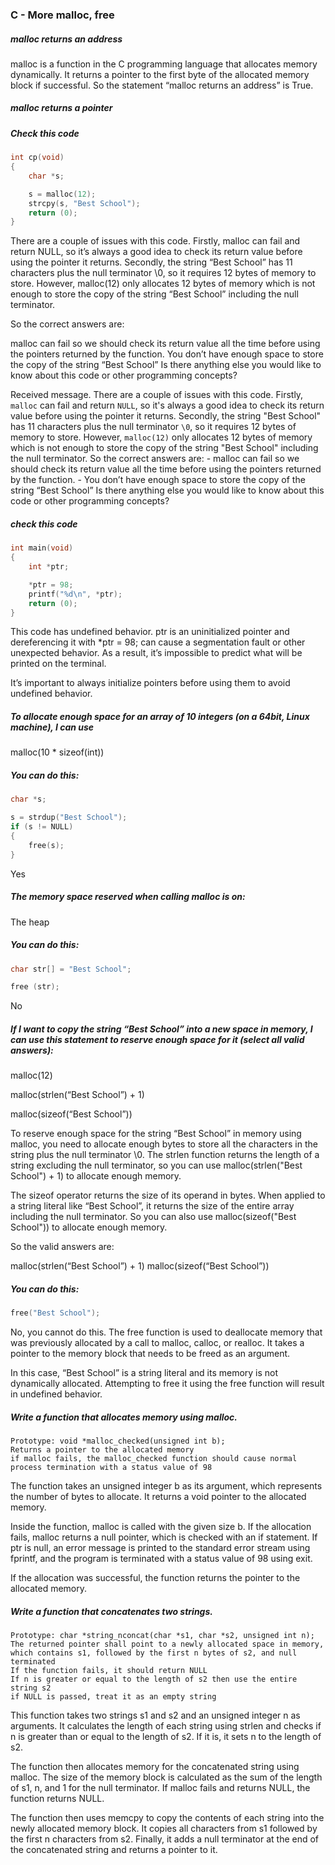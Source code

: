 ### C - More malloc, free

##### malloc returns an address
malloc is a function in the C programming language that allocates memory dynamically. It returns a pointer to the first byte of the allocated memory block if successful. So the statement “malloc returns an address” is True.

##### malloc returns a pointer

##### Check this code
```c
int cp(void)
{
    char *s;

    s = malloc(12);
    strcpy(s, "Best School");
    return (0);
}
```
There are a couple of issues with this code. Firstly, malloc can fail and return NULL, so it’s always a good idea to check its return value before using the pointer it returns. Secondly, the string “Best School” has 11 characters plus the null terminator \0, so it requires 12 bytes of memory to store. However, malloc(12) only allocates 12 bytes of memory which is not enough to store the copy of the string “Best School” including the null terminator.

So the correct answers are:

malloc can fail so we should check its return value all the time before using the pointers returned by the function.
You don’t have enough space to store the copy of the string “Best School”
Is there anything else you would like to know about this code or other programming concepts?

Received message. There are a couple of issues with this code. Firstly, `malloc` can fail and return `NULL`, so it's always a good idea to check its return value before using the pointer it returns. Secondly, the string "Best School" has 11 characters plus the null terminator `\0`, so it requires 12 bytes of memory to store. However, `malloc(12)` only allocates 12 bytes of memory which is not enough to store the copy of the string "Best School" including the null terminator. So the correct answers are: - malloc can fail so we should check its return value all the time before using the pointers returned by the function. - You don’t have enough space to store the copy of the string “Best School” Is there anything else you would like to know about this code or other programming concepts?

##### check this code
```c
int main(void)
{
    int *ptr;

    *ptr = 98;
    printf("%d\n", *ptr);
    return (0);
}
```
This code has undefined behavior. ptr is an uninitialized pointer and dereferencing it with \*ptr = 98; can cause a segmentation fault or other unexpected behavior. As a result, it’s impossible to predict what will be printed on the terminal.

It’s important to always initialize pointers before using them to avoid undefined behavior.

##### To allocate enough space for an array of 10 integers (on a 64bit, Linux machine), I can use
malloc(10 * sizeof(int))

##### You can do this:

```c
char *s;

s = strdup("Best School");
if (s != NULL)
{
    free(s);
}
```
Yes

##### The memory space reserved when calling malloc is on:

The heap

##### You can do this:

```c
char str[] = "Best School";

free (str);
```
No

##### If I want to copy the string “Best School” into a new space in memory, I can use this statement to reserve enough space for it (select all valid answers):

malloc(12)

malloc(strlen(“Best School”) + 1)

malloc(sizeof(“Best School”))

To reserve enough space for the string “Best School” in memory using malloc, you need to allocate enough bytes to store all the characters in the string plus the null terminator \0. The strlen function returns the length of a string excluding the null terminator, so you can use malloc(strlen("Best School") + 1) to allocate enough memory.

The sizeof operator returns the size of its operand in bytes. When applied to a string literal like “Best School”, it returns the size of the entire array including the null terminator. So you can also use malloc(sizeof("Best School")) to allocate enough memory.

So the valid answers are:

malloc(strlen(“Best School”) + 1)
malloc(sizeof(“Best School”))

##### You can do this:
```c
free("Best School");
```

No, you cannot do this. The free function is used to deallocate memory that was previously allocated by a call to malloc, calloc, or realloc. It takes a pointer to the memory block that needs to be freed as an argument.

In this case, “Best School” is a string literal and its memory is not dynamically allocated. Attempting to free it using the free function will result in undefined behavior.

##### Write a function that allocates memory using malloc.

    Prototype: void *malloc_checked(unsigned int b);
    Returns a pointer to the allocated memory
    if malloc fails, the malloc_checked function should cause normal process termination with a status value of 98
The function takes an unsigned integer b as its argument, which represents the number of bytes to allocate. It returns a void pointer to the allocated memory.

Inside the function, malloc is called with the given size b. If the allocation fails, malloc returns a null pointer, which is checked with an if statement. If ptr is null, an error message is printed to the standard error stream using fprintf, and the program is terminated with a status value of 98 using exit.

If the allocation was successful, the function returns the pointer to the allocated memory.

##### Write a function that concatenates two strings.

    Prototype: char *string_nconcat(char *s1, char *s2, unsigned int n);
    The returned pointer shall point to a newly allocated space in memory, which contains s1, followed by the first n bytes of s2, and null terminated
    If the function fails, it should return NULL
    If n is greater or equal to the length of s2 then use the entire string s2
    if NULL is passed, treat it as an empty string

This function takes two strings s1 and s2 and an unsigned integer n as arguments. It calculates the length of each string using strlen and checks if n is greater than or equal to the length of s2. If it is, it sets n to the length of s2.

The function then allocates memory for the concatenated string using malloc. The size of the memory block is calculated as the sum of the length of s1, n, and 1 for the null terminator. If malloc fails and returns NULL, the function returns NULL.

The function then uses memcpy to copy the contents of each string into the newly allocated memory block. It copies all characters from s1 followed by the first n characters from s2. Finally, it adds a null terminator at the end of the concatenated string and returns a pointer to it.
